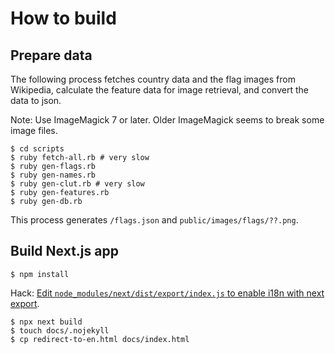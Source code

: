 # How to build

## Prepare data

The following process fetches country data and the flag images from Wikipedia, calculate the feature data for image retrieval, and convert the data to json.

Note: Use ImageMagick 7 or later. Older ImageMagick seems to break some image files.

```
$ cd scripts
$ ruby fetch-all.rb # very slow
$ ruby gen-flags.rb
$ ruby gen-names.rb
$ ruby gen-clut.rb # very slow
$ ruby gen-features.rb
$ ruby gen-db.rb
```

This process generates `/flags.json` and `public/images/flags/??.png`.

## Build Next.js app

```
$ npm install
```

Hack: [Edit `node_modules/next/dist/export/index.js` to enable i18n with next export](https://github.com/vercel/next.js/issues/18318#issuecomment-724071925).

```
$ npx next build
$ touch docs/.nojekyll
$ cp redirect-to-en.html docs/index.html
```
